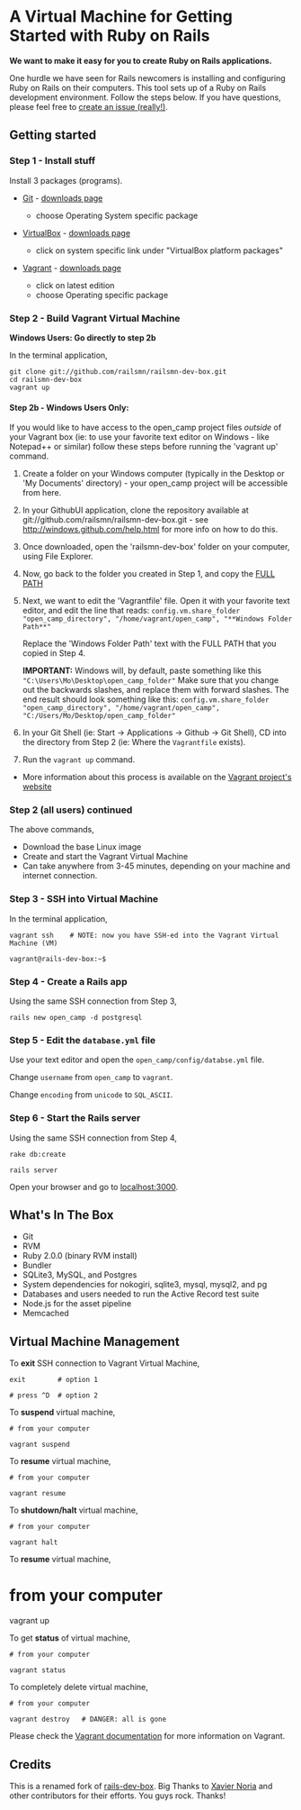 # A Virtual Machine for Getting Started with Ruby on Rails

__We want to make it easy for you to create Ruby on Rails applications.__

One hurdle we have seen for Rails newcomers is installing and configuring Ruby on Rails on their computers.  This tool sets up of a Ruby on Rails development environment.  Follow the steps below. If you have questions, please feel free to [create an issue (really!)](http://github.com/railsmn/railsmn-dev-box/issues).


## Getting started

### Step 1 - Install stuff  
Install 3 packages (programs).  

* [Git](http://git-scm.com/) - [downloads page](http://git-scm.com/downloads)  
  + choose Operating System specific package  

* [VirtualBox](https://www.virtualbox.org) - [downloads page](https://www.virtualbox.org/wiki/Downloads)  
  + click on system specific link under "VirtualBox platform packages"  

* [Vagrant](http://vagrantup.com) - [downloads page](http://downloads.vagrantup.com/)  
  + click on latest edition  
  + choose Operating specific package  


### Step 2 - Build Vagrant Virtual Machine   
**Windows Users: Go directly to step 2b**

In the terminal application,  

    git clone git://github.com/railsmn/railsmn-dev-box.git
    cd railsmn-dev-box
    vagrant up

#### Step 2b - Windows Users Only:
If you would like to have access to the open_camp project files *outside* of your Vagrant box (ie: to use your favorite text editor on Windows - like Notepad++ or similar) follow these steps before running the 'vagrant up' command.

1.	Create a folder on your Windows computer (typically in the Desktop or 'My Documents' directory) - your open_camp project will be accessible from here.
2.	In your GithubUI application, clone the repository available at git://github.com/railsmn/railsmn-dev-box.git - see http://windows.github.com/help.html for more info on how to do this.	
3.	Once downloaded, open the 'railsmn-dev-box' folder on your computer, using File Explorer.
4.	Now, go back to the folder you created in Step 1, and copy the [FULL PATH](http://technet.microsoft.com/en-us/magazine/ff678296.aspx)
5.	Next, we want to edit the 'Vagrantfile' file. Open it with your favorite text editor, and edit the line that reads: ```config.vm.share_folder "open_camp_directory", "/home/vagrant/open_camp", "**Windows Folder Path**"```

	Replace the 'Windows Folder Path' text with the FULL PATH that you copied in Step 4.

	**IMPORTANT:** Windows will, by default, paste something like this ```"C:\Users\Mo\Desktop\open_camp_folder"``` Make sure that you change out the backwards slashes, and replace them with forward slashes. The end result should look something like this:
	```config.vm.share_folder "open_camp_directory", "/home/vagrant/open_camp", "C:/Users/Mo/Desktop/open_camp_folder"```
6. 	In your Git Shell (ie: Start -> Applications -> Github -> Git Shell), CD into the directory from Step 2 (ie: Where the ```Vagrantfile``` exists). 
7.	Run the ```vagrant up``` command.
* 	More information about this process is available on the [Vagrant project's website](http://docs-v1.vagrantup.com/v1/docs/config/vm/share_folder.html)

### Step 2 (all users) continued
The above commands,   
- Download the base Linux image  
- Create and start the Vagrant Virtual Machine  
- Can take anywhere from 3-45 minutes, depending on your machine and internet connection.  

### Step 3 - SSH into Virtual Machine
In the terminal application,  

    vagrant ssh    # NOTE: now you have SSH-ed into the Vagrant Virtual Machine (VM)

    vagrant@rails-dev-box:~$

### Step 4 - Create a Rails app  
Using the same SSH connection from Step 3,  
    
    rails new open_camp -d postgresql  



### Step 5 - Edit the ````database.yml```` file
Use your text editor and open the   ````open_camp/config/databse.yml````  file.  

Change  ````username````  from  ````open_camp````  to  ````vagrant````.  
  
Change  ````encoding````  from  ````unicode````  to  ````SQL_ASCII````.  


### Step 6 - Start the Rails server
Using the same SSH connection from Step 4,   

```
rake db:create
```

```
rails server
```

Open your browser and go to [localhost:3000](http://localhost:3000).  


## What's In The Box

* Git
* RVM
* Ruby 2.0.0 (binary RVM install)
* Bundler
* SQLite3, MySQL, and Postgres
* System dependencies for nokogiri, sqlite3, mysql, mysql2, and pg
* Databases and users needed to run the Active Record test suite
* Node.js for the asset pipeline
* Memcached



## Virtual Machine Management

To __exit__ SSH connection to Vagrant Virtual Machine, 

    exit        # option 1

    # press ^D  # option 2


To __suspend__ virtual machine,  
    
    # from your computer

    vagrant suspend


To __resume__ virtual machine,  
    
    # from your computer

    vagrant resume


To __shutdown/halt__ virtual machine,  
    
    # from your computer 

    vagrant halt


To __resume__ virtual machine,  

   # from your computer  

   vagrant up


To get __status__ of virtual machine,  

    # from your computer

    vagrant status


To completely delete virtual machine,  

    # from your computer

    vagrant destroy   # DANGER: all is gone


Please check the [Vagrant documentation](http://vagrantup.com/v1/docs/index.html) for more information on Vagrant.


## Credits 

This is a renamed fork of [rails-dev-box](https://github.com/rails/rails-dev-box). Big Thanks to [Xavier Noria](https://github.com/fxn) and other contributors for their efforts. You guys rock. Thanks!
